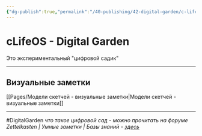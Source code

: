 ```yaml
---
{"dg-publish":true,"permalink":"/40-publishing/42-digital-garden/c-life-os-home/","tags":"gardenEntry"}
---
```


# cLifeOS - Digital Garden
Это экспериментальный "цифровой садик" 

---

## Визуальные заметки
[[Pages/Модели скетчей - визуальные заметки|Модели скетчей - визуальные заметки]]


---

#DigitalGarden 
*что такое цифровой сад - можно прочитать на форуме Zettelkasten | Умные заметки | Базы знаний - [здесь](https://zttl.space/t/czifrovye-sady-kak-unikalnoe-yavlenie-sovremennogo-virtualnogo-prostranstva/349)*
